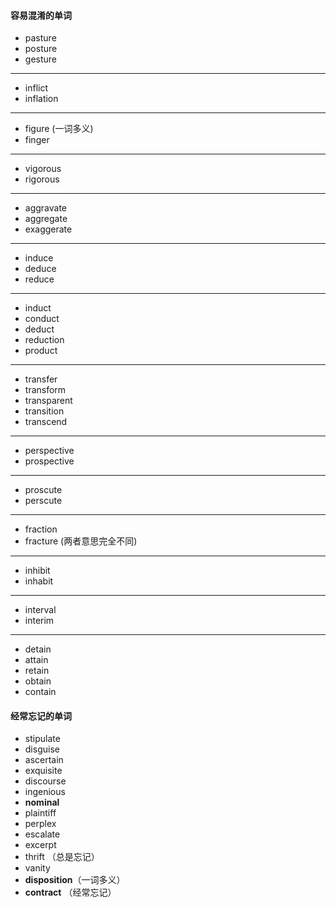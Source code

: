 #### 容易混淆的单词

- pasture
- posture
- gesture

----

- inflict
- inflation

----------------

- figure (一词多义)
- finger

-------

- vigorous
- rigorous

---------------------

- aggravate
- aggregate
- exaggerate

---------

- induce
- deduce
- reduce

-----

- induct
- conduct
- deduct
- reduction
- product

-----

- transfer
- transform
- transparent
- transition
- transcend

----

- perspective
- prospective

-----

- proscute
- perscute

-----

- fraction
- fracture     (两者意思完全不同)

----

- inhibit
- inhabit

-----

- interval
- interim

--------

- detain
- attain
- retain
- obtain
- contain

#### 经常忘记的单词

- stipulate
- disguise
- ascertain
- exquisite
- discourse
- ingenious
- **nominal**
- plaintiff
- perplex
- escalate
- excerpt
- thrift  （总是忘记）
- vanity
- **disposition**（一词多义）
- **contract** （经常忘记）

